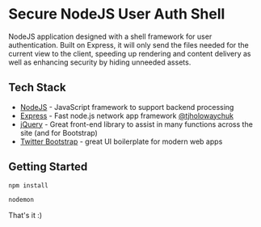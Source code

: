 # Secure NodeJS User Auth Shell
NodeJS application designed with a shell framework for user authentication. Built on Express, it will only send the files needed for the current view to the client, speeding up rendering and content delivery as well as enhancing security by hiding unneeded assets.

## Tech Stack
  * [NodeJS] - JavaScript framework to support backend processing
  * [Express] - Fast node.js network app framework [@tjholowaychuk]
  * [jQuery] - Great front-end library to assist in many functions across the site (and for Bootstrap)
  * [Twitter Bootstrap] - great UI boilerplate for modern web apps
  
## Getting Started
```bash
npm install
```

```bash
nodemon
```

That's it :)
 
[//]: #
   [NodeJS]: <http://nodejs.org>
   [Twitter Bootstrap]: <http://twitter.github.com/bootstrap/>
   [jQuery]: <http://jquery.com>
   [@tjholowaychuk]: <http://twitter.com/tjholowaychuk>
   [Express]: <http://expressjs.com>
